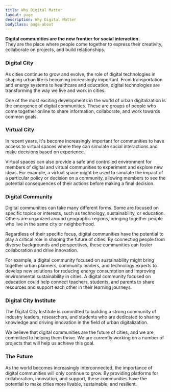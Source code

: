 ```yaml
---
title: Why Digital Matter
layout: page
description: Why Digital Matter
bodyClass: page-about
---
```




**Digital communities are the new frontier for social interaction.**   
They are the place where people come together to express their creativity, collaborate on projects, and build relationships. 

### Digital City

As cities continue to grow and evolve, the role of digital technologies in shaping urban life is becoming increasingly important. From transportation and energy systems to healthcare and education, digital technologies are transforming the way we live and work in cities.

One of the most exciting developments in the world of urban digitalization is the emergence of digital communities. These are groups of people who come together online to share information, collaborate, and work towards common goals.

### Virtual City

In recent years, it's become increasingly important for communities to have access to virtual spaces where they can simulate social interactions and make decisions based on experience.

Virtual spaces can also provide a safe and controlled environment for members of digital and virtual communities to experiment and explore new ideas. For example, a virtual space might be used to simulate the impact of a particular policy or decision on a community, allowing members to see the potential consequences of their actions before making a final decision.

### Digital Community

Digital communities can take many different forms. Some are focused on specific topics or interests, such as technology, sustainability, or education. Others are organized around geographic regions, bringing together people who live in the same city or neighborhood.

Regardless of their specific focus, digital communities have the potential to play a critical role in shaping the future of cities. By connecting people from diverse backgrounds and perspectives, these communities can foster collaboration and drive innovation.

For example, a digital community focused on sustainability might bring together urban planners, community leaders, and technology experts to develop new solutions for reducing energy consumption and improving environmental sustainability in cities. A digital community focused on education could help connect teachers, students, and parents to share resources and support each other in their learning journeys.


### Digital City Institute

The Digital City Institute is committed to building a strong community of industry leaders, researchers, and students who are dedicated to sharing knowledge and driving innovation in the field of urban digitalization.

We believe that digital communities are the future of cities, and we are committed to helping them thrive. We are currently working on a number of projects that will help us achieve this goal.

### The Future

As the world becomes increasingly interconnected, the importance of digital communities will only continue to grow. By providing platforms for collaboration, innovation, and support, these communities have the potential to make cities more livable, sustainable, and resilient.